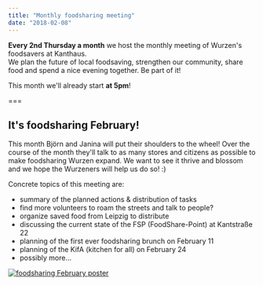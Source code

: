 ```yaml
---
title: "Monthly foodsharing meeting"
date: "2018-02-08"
---
```


**Every 2nd Thursday a month** we host the monthly meeting of Wurzen's foodsavers at Kanthaus.  
We plan the future of local foodsaving, strengthen our community, share food and spend a nice evening together. Be part of it!

This month we'll already start **at 5pm**!

===

## It's foodsharing February!

This month Björn and Janina will put their shoulders to the wheel! Over the course of the month they'll talk to as many stores and citizens as possible to make foodsharing Wurzen expand. We want to see it thrive and blossom and we hope the Wurzeners will help us do so! :)

Concrete topics of this meeting are:
- summary of the planned actions & distribution of tasks
- find more volunteers to roam the streets and talk to people?
- organize saved food from Leipzig to distribute
- discussing the current state of the FSP (FoodShare-Point) at Kantstraße 22
- planning of the first ever foodsharing brunch on February 11
- planning of the KifA (kitchen for all) on February 24
- possibly more...

[![foodsharing February poster](/pics/fs_wu-Feb_small.jpg)](/pics/fs_wu-Feb.pdf)
